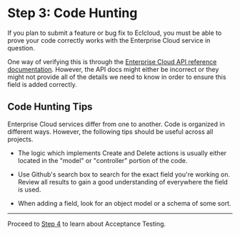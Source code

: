 Step 3: Code Hunting
====================

If you plan to submit a feature or bug fix to Eclcloud, you must be
able to prove your code correctly works with the Enterprise Cloud
service in question.

One way of verifying this is through the [Enterprise Cloud API reference
documentation](https://ecl.ntt.com/en/documents/api-references/).
However, the API docs might either be incorrect or they might not provide all of
the details we need to know in order to ensure this field is added correctly.

Code Hunting Tips
-----------------

Enterprise Cloud services differ from one to another. Code is organized in different
ways. However, the following tips should be useful across all projects.

* The logic which implements Create and Delete actions is usually either located
  in the "model" or "controller" portion of the code.

* Use Github's search box to search for the exact field you're working on.
  Review all results to gain a good understanding of everywhere the field is
  used.

* When adding a field, look for an object model or a schema of some sort.

---

Proceed to [Step 4](step-04-pull-requests.mdscript) to learn about Acceptance
Testing.

